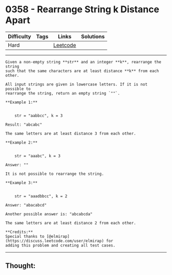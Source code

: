 # 0358 - Rearrange String k Distance Apart

Difficulty  | Tags | Links | Solutions
----------- | ---- | ----- | -----
Hard |  | [Leetcode](https://leetcode.com/problems/rearrange-string-k-distance-apart/description/) |


-----------

```
Given a non-empty string **str** and an integer **k**, rearrange the string
such that the same characters are at least distance **k** from each other.

All input strings are given in lowercase letters. If it is not possible to
rearrange the string, return an empty string `""`.

**Example 1:**


    str = "aabbcc", k = 3Result: "abcabc"The same letters are at least distance 3 from each other.

**Example 2:**


    str = "aaabc", k = 3 Answer: ""It is not possible to rearrange the string.

**Example 3:**


    str = "aaadbbcc", k = 2Answer: "abacabcd"Another possible answer is: "abcabcda"The same letters are at least distance 2 from each other.

**Credits:**
Special thanks to [@elmirap](https://discuss.leetcode.com/user/elmirap) for
adding this problem and creating all test cases.
```

-----------

## Thought:
